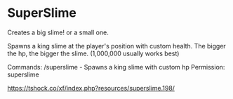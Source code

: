 # SuperSlime
Creates a big slime! or a small one.

Spawns a king slime at the player's position with custom health.
The bigger the hp, the bigger the slime.
(1,000,000 usually works best)

Commands:
/superslime <hp> - Spawns a king slime with custom hp
Permission:
superslime

https://tshock.co/xf/index.php?resources/superslime.198/
